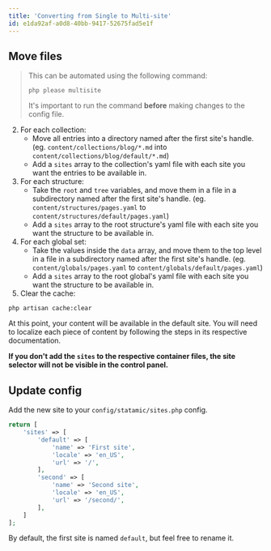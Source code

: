 ```yaml
---
title: 'Converting from Single to Multi-site'
id: e1da92af-a0d8-40bb-9417-52675fad5e1f
---
```


## Move files

> This can be automated using the following command:
> ``` cli
> php please multisite
> ```
>
> It's important to run the command **before** making changes to the config file.

2. For each collection:
    - Move all entries into a directory named after the first site's handle. (eg. `content/collections/blog/*.md` into `content/collections/blog/default/*.md`)
    - Add a `sites` array to the collection's yaml file with each site you want the entries to be available in.
3. For each structure:
    - Take the `root` and `tree` variables, and move them in a file in a subdirectory named after the first site's handle. (eg. `content/structures/pages.yaml` to `content/structures/default/pages.yaml`)
    - Add a `sites` array to the root structure's yaml file with each site you want the structure to be available in.
4. For each global set:
    - Take the values inside the `data` array, and move them to the top level in a file in a subdirectory named after the first site's handle. (eg. `content/globals/pages.yaml` to `content/globals/default/pages.yaml`)
    - Add a `sites` array to the root global's yaml file with each site you want the structure to be available in.
5. Clear the cache:
  ``` cli
  php artisan cache:clear
  ```

At this point, your content will be available in the default site. You will need to localize each piece of content by following the steps in its respective documentation.

**If you don't add the `sites` to the respective container files, the site selector will not be visible in the control panel.**

## Update config

Add the new site to your `config/statamic/sites.php` config.

``` php
return [
    'sites' => [
        'default' => [
            'name' => 'First site',
            'locale' => 'en_US',
            'url' => '/',
        ],
        'second' => [
            'name' => 'Second site',
            'locale' => 'en_US',
            'url' => '/second/',
        ],
    ]
];
```

By default, the first site is named `default`, but feel free to rename it.
